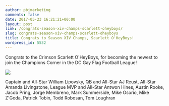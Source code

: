 ```yaml
---
author: pbjmarketing
comments: false
date: 2017-05-23 16:21:21+00:00
layout: post
link: /congrats-season-xiv-champs-scarlett-oheyboys/
slug: congrats-season-xiv-champs-scarlett-oheyboys
title: Congrats to Season XIV Champs, Scarlett O'HeyBoys!
wordpress_id: 5532
---
```


Congrats to the Crimson Scarlett O'HeyBoys, for becoming the newest to join the Champions Corner in the DC Gay Flag Football League!

[![](/wp-content/uploads/2017/02/ScarlettChamps-473x315.jpg)](/wp-content/uploads/2017/02/ScarlettChamps.jpg)

Captain and All-Star William Lipovsky, QB and All-Star AJ Reust, All-Star Amanda Livingstone, League MVP and All-Star Antwon Hines, Austin Rooke, Jacob Pring, Jorge Membreno, Mark Summerside, Mike Osorio, Mike Z'Goda, Patrick Tobin, Todd Robosan, Tom Loughran
